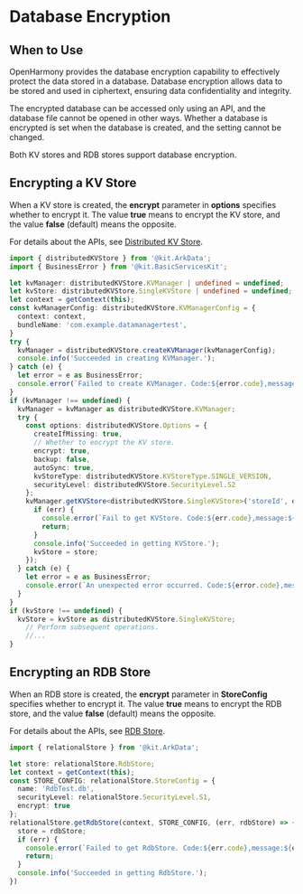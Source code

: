# Database Encryption


## When to Use

OpenHarmony provides the database encryption capability to effectively protect the data stored in a database. Database encryption allows data to be stored and used in ciphertext, ensuring data confidentiality and integrity.

The encrypted database can be accessed only using an API, and the database file cannot be opened in other ways. Whether a database is encrypted is set when the database is created, and the setting cannot be changed.

Both KV stores and RDB stores support database encryption.


## Encrypting a KV Store

When a KV store is created, the **encrypt** parameter in **options** specifies whether to encrypt it. The value **true** means to encrypt the KV store, and the value **false** (default) means the opposite.

For details about the APIs, see [Distributed KV Store](../reference/apis-arkdata/js-apis-distributedKVStore.md).

  
```ts
import { distributedKVStore } from '@kit.ArkData';
import { BusinessError } from '@kit.BasicServicesKit';

let kvManager: distributedKVStore.KVManager | undefined = undefined;
let kvStore: distributedKVStore.SingleKVStore | undefined = undefined;
let context = getContext(this);
const kvManagerConfig: distributedKVStore.KVManagerConfig = {
  context: context,
  bundleName: 'com.example.datamanagertest',
}
try {
  kvManager = distributedKVStore.createKVManager(kvManagerConfig);
  console.info('Succeeded in creating KVManager.');
} catch (e) {
  let error = e as BusinessError;
  console.error(`Failed to create KVManager. Code:${error.code},message:${error.message}`);
}
if (kvManager !== undefined) {
  kvManager = kvManager as distributedKVStore.KVManager;
  try {
    const options: distributedKVStore.Options = {
      createIfMissing: true,
      // Whether to encrypt the KV store.
      encrypt: true,
      backup: false,
      autoSync: true,
      kvStoreType: distributedKVStore.KVStoreType.SINGLE_VERSION,
      securityLevel: distributedKVStore.SecurityLevel.S2
    };
    kvManager.getKVStore<distributedKVStore.SingleKVStore>('storeId', options, (err, store: distributedKVStore.SingleKVStore) => {
      if (err) {
        console.error(`Fail to get KVStore. Code:${err.code},message:${err.message}`);
        return;
      }
      console.info('Succeeded in getting KVStore.');
      kvStore = store;
    });
  } catch (e) {
    let error = e as BusinessError;
    console.error(`An unexpected error occurred. Code:${error.code},message:${error.message}`);
  }
}
if (kvStore !== undefined) {
  kvStore = kvStore as distributedKVStore.SingleKVStore;
    // Perform subsequent operations.
    //...
}
```


## Encrypting an RDB Store 

When an RDB store is created, the **encrypt** parameter in **StoreConfig** specifies whether to encrypt it. The value **true** means to encrypt the RDB store, and the value **false** (default) means the opposite.

For details about the APIs, see [RDB Store](../reference/apis-arkdata/js-apis-data-relationalStore.md).

  
```ts
import { relationalStore } from '@kit.ArkData';

let store: relationalStore.RdbStore;
let context = getContext(this);
const STORE_CONFIG: relationalStore.StoreConfig = {
  name: 'RdbTest.db',
  securityLevel: relationalStore.SecurityLevel.S1,
  encrypt: true
};
relationalStore.getRdbStore(context, STORE_CONFIG, (err, rdbStore) => {
  store = rdbStore;
  if (err) {
    console.error(`Failed to get RdbStore. Code:${err.code},message:${err.message}`);
    return;
  }
  console.info('Succeeded in getting RdbStore.');
})
```
